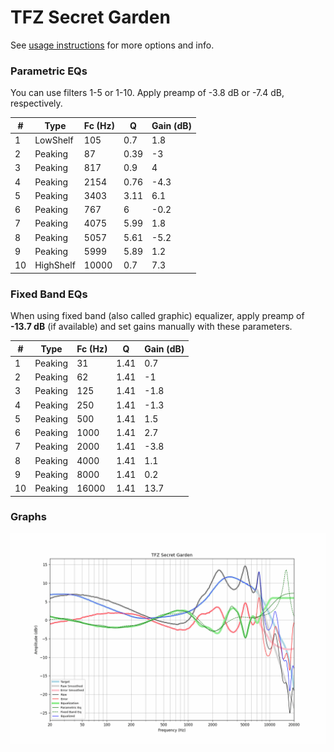 # TFZ Secret Garden
See [usage instructions](https://github.com/jaakkopasanen/AutoEq#usage) for more options and info.

### Parametric EQs
You can use filters 1-5 or 1-10. Apply preamp of -3.8 dB or -7.4 dB, respectively.

|   # | Type      |   Fc (Hz) |    Q |   Gain (dB) |
|-----|-----------|-----------|------|-------------|
|   1 | LowShelf  |       105 | 0.7  |         1.8 |
|   2 | Peaking   |        87 | 0.39 |        -3   |
|   3 | Peaking   |       817 | 0.9  |         4   |
|   4 | Peaking   |      2154 | 0.76 |        -4.3 |
|   5 | Peaking   |      3403 | 3.11 |         6.1 |
|   6 | Peaking   |       767 | 6    |        -0.2 |
|   7 | Peaking   |      4075 | 5.99 |         1.8 |
|   8 | Peaking   |      5057 | 5.61 |        -5.2 |
|   9 | Peaking   |      5999 | 5.89 |         1.2 |
|  10 | HighShelf |     10000 | 0.7  |         7.3 |

### Fixed Band EQs
When using fixed band (also called graphic) equalizer, apply preamp of **-13.7 dB** (if available) and set gains manually with these parameters.

|   # | Type    |   Fc (Hz) |    Q |   Gain (dB) |
|-----|---------|-----------|------|-------------|
|   1 | Peaking |        31 | 1.41 |         0.7 |
|   2 | Peaking |        62 | 1.41 |        -1   |
|   3 | Peaking |       125 | 1.41 |        -1.8 |
|   4 | Peaking |       250 | 1.41 |        -1.3 |
|   5 | Peaking |       500 | 1.41 |         1.5 |
|   6 | Peaking |      1000 | 1.41 |         2.7 |
|   7 | Peaking |      2000 | 1.41 |        -3.8 |
|   8 | Peaking |      4000 | 1.41 |         1.1 |
|   9 | Peaking |      8000 | 1.41 |         0.2 |
|  10 | Peaking |     16000 | 1.41 |        13.7 |

### Graphs
![](./TFZ%20Secret%20Garden.png)
